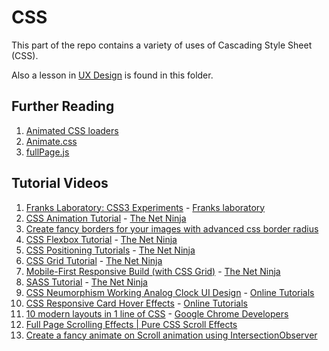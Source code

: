 # CSS

This part of the repo contains a variety of uses of Cascading Style Sheet (CSS).

Also a lesson in [UX Design](./DESIGN.md) is found in this folder.

## Further Reading

1. [Animated CSS loaders](https://dev.to/j3nnning/animated-css-loaders-2km4)
2. [Animate.css](https://animate.style/)
3. [fullPage.js](https://alvarotrigo.com/fullPage/)

## Tutorial Videos

1. [Franks Laboratory: CSS3 Experiments](https://www.youtube.com/playlist?list=PLYElE_rzEw_t2O2DvfopIoq-diTgefVzV) - [Franks laboratory](https://www.youtube.com/@Frankslaboratory)
2. [CSS Animation Tutorial](https://www.youtube.com/playlist?list=PL4cUxeGkcC9iGYgmEd2dm3zAKzyCGDtM5) - [The Net Ninja](https://www.youtube.com/c/TheNetNinja)
3. [Create fancy borders for your images with advanced css border radius](https://youtu.be/XA7ZGWY2kOY)
4. [CSS Flexbox Tutorial](https://www.youtube.com/playlist?list=PL4cUxeGkcC9i3FXJSUfmsNOx8E7u6UuhG) - [The Net Ninja](https://www.youtube.com/c/TheNetNinja)
5. [CSS Positioning Tutorials](https://www.youtube.com/playlist?list=PL4cUxeGkcC9hudKGi5o5UiWuTAGbxiLTh) - [The Net Ninja](https://www.youtube.com/c/TheNetNinja)
6. [CSS Grid Tutorial](https://www.youtube.com/playlist?list=PL4cUxeGkcC9itC4TxYMzFCfveyutyPOCY) - [The Net Ninja](https://www.youtube.com/c/TheNetNinja)
7. [Mobile-First Responsive Build (with CSS Grid)](https://www.youtube.com/playlist?list=PL4cUxeGkcC9hH1tAjyUPZPjbj-7s200a4) - [The Net Ninja](https://www.youtube.com/c/TheNetNinja)
8. [SASS Tutorial](https://www.youtube.com/playlist?list=PL4cUxeGkcC9iEwigam3gTjU_7IA3W2WZA) - [The Net Ninja](https://www.youtube.com/c/TheNetNinja)
9. [CSS Neumorphism Working Analog Clock UI Design](https://youtu.be/weZFfrjF-k4) - [Online Tutorials](https://www.youtube.com/c/OnlineTutorials4Designers/)
10. [CSS Responsive Card Hover Effects](https://youtu.be/VKcbZGW1woc) - [Online Tutorials](https://www.youtube.com/c/OnlineTutorials4Designers/)
11. [10 modern layouts in 1 line of CSS](https://youtu.be/qm0IfG1GyZU) - [Google Chrome Developers](https://www.youtube.com/channel/UCnUYZLuoy1rq1aVMwx4aTzw)
12. [Full Page Scrolling Effects | Pure CSS Scroll Effects](https://youtu.be/vHr3Li0-SP0)
13. [Create a fancy animate on Scroll animation using IntersectionObserver](https://youtu.be/kJyuyNgtiOc)